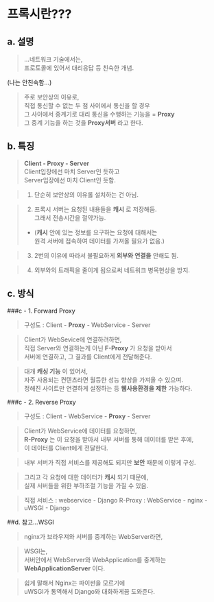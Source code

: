 # **프록시란???**

## a. 설명
> ...네트워크 기술에서는,  
 프로토콜에 있어서 대리응답 등 친숙한 개념.

 (나는 안친숙함...)

 > 주로 보안상의 이유로,  
 직접 통신할 수 없는 두 점 사이에서 통신을 할 경우  
 그 사이에서 중계기로 대리 통신을 수행하는 기능을 = **Proxy**  
 그 중계 기능을 하는 것을 **Proxy서버** 라고 한다.

## b. 특징
> **Client - Proxy - Server**  
> Client입장에선 마치 Server인 듯하고  
> Server입장에선 마치 Client인 듯함.

> 1. 단순히 보안상의 이유롤 설치하는 건 아님.  

> 2. 프록시 서버는 요청된 내용들을 **캐시** 로 저장해둠.  
      그래서 전송시간을 절약가능.
>  - (**캐시** 안에 있는 정보를 요구하는 요청에 대해서는  
     원격 서버에 접속하여 데이터를 가져올 필요가 없음.)

> 3. 2번의 이유에 따라서 불필요하게 **외부와 연결을** 안해도 됨.

> 4. 외부와의 트래픽을 줄이게 됨으로써 네트워크 병목현상을 방지.

## c. 방식

###c - 1. Forward Proxy
> 구성도 : Client - **Proxy** - WebService - Server

> Client가 WebSevice에 연결하려하면,   
직접 Server와 연결하는게 아닌 **F-Proxy** 가 요청을 받아서  
서버에 연결하고, 그 결과를 Client에게 전달해준다.

> 대개 **캐싱 기능** 이 있어서,  
자주 사용되는 컨텐츠라면 월등한 성능 향상을 가져올 수 있으며.  
정해진 사이트만 연결하게 설정하는 등 **웹사용환경을 제한** 가능하다.

###c - 2. Reverse Proxy
> 구성도 : Client - WebService - **Proxy** - Server

> Client가 WebService에 데이터를 요청하면,  
**R-Proxy** 는 이 요청을 받아서 내부 서버를 통해 데이터를 받은 후에,  
이 데이터를 Client에게 전달한다.

> 내부 서버가 직접 서비스를 제공해도 되지만 **보안** 때문에 이렇게 구성.

> 그리고 각 요청에 대한 데이터가 **캐시** 되기 때문에,  
> 실제 서버들을 위한 부하조절 기능을 가질 수 있음.

> 직접 서비스 : webservice - Django
> R-Proxy : WebService - nginx - uWSGI - Django

##d. 참고...WSGI
> nginx가 브라우져와 서버를 중계하는 WebServer라면,   

>WSGI는,  
서버안에서 WebServer와 WebApplication를 중계하는  
**WebApplicationServer** 이다.

> 쉽게 말해서 Nginx는 파이썬을 모르기에  
uWSGI가 통역해서 Django와 대화하게끔 도와준다.
